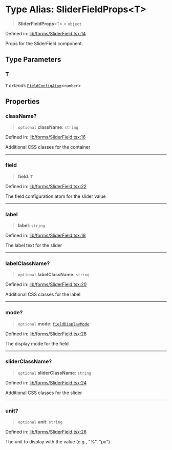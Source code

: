 # Type Alias: SliderFieldProps\<T\>

> **SliderFieldProps**\<`T`\> = `object`

Defined in: [lib/forms/SliderField.tsx:14](https://github.com/aldesgroup/goaldn/blob/850e22fffd19501920628173674ada43cba9a29a/lib/forms/SliderField.tsx#L14)

Props for the SliderField component.

## Type Parameters

### T

`T` *extends* [`FieldConfigAtom`](FieldConfigAtom.md)\<`number`\>

## Properties

### className?

> `optional` **className**: `string`

Defined in: [lib/forms/SliderField.tsx:16](https://github.com/aldesgroup/goaldn/blob/850e22fffd19501920628173674ada43cba9a29a/lib/forms/SliderField.tsx#L16)

Additional CSS classes for the container

***

### field

> **field**: `T`

Defined in: [lib/forms/SliderField.tsx:22](https://github.com/aldesgroup/goaldn/blob/850e22fffd19501920628173674ada43cba9a29a/lib/forms/SliderField.tsx#L22)

The field configuration atom for the slider value

***

### label

> **label**: `string`

Defined in: [lib/forms/SliderField.tsx:18](https://github.com/aldesgroup/goaldn/blob/850e22fffd19501920628173674ada43cba9a29a/lib/forms/SliderField.tsx#L18)

The label text for the slider

***

### labelClassName?

> `optional` **labelClassName**: `string`

Defined in: [lib/forms/SliderField.tsx:20](https://github.com/aldesgroup/goaldn/blob/850e22fffd19501920628173674ada43cba9a29a/lib/forms/SliderField.tsx#L20)

Additional CSS classes for the label

***

### mode?

> `optional` **mode**: [`fieldDisplayMode`](fieldDisplayMode.md)

Defined in: [lib/forms/SliderField.tsx:28](https://github.com/aldesgroup/goaldn/blob/850e22fffd19501920628173674ada43cba9a29a/lib/forms/SliderField.tsx#L28)

The display mode for the field

***

### sliderClassName?

> `optional` **sliderClassName**: `string`

Defined in: [lib/forms/SliderField.tsx:24](https://github.com/aldesgroup/goaldn/blob/850e22fffd19501920628173674ada43cba9a29a/lib/forms/SliderField.tsx#L24)

Additional CSS classes for the slider

***

### unit?

> `optional` **unit**: `string`

Defined in: [lib/forms/SliderField.tsx:26](https://github.com/aldesgroup/goaldn/blob/850e22fffd19501920628173674ada43cba9a29a/lib/forms/SliderField.tsx#L26)

The unit to display with the value (e.g., "%", "px")

